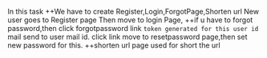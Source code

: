 In this task 
 ++We have to create Register,Login,ForgotPage,Shorten url
 New user goes to Register page
 Then move to login Page,
 ++if u have to forgot password,then click forgotpassword link
 ``token generated for this user id``
 mail send to user mail id.
 click link move to resetpassword page,then set new password for this.
 ++shorten url page used for short the url
 